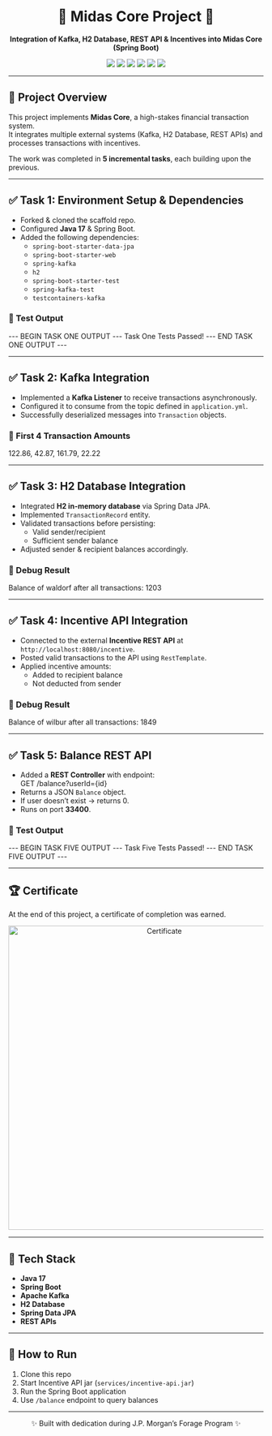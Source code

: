 <h1 align="center">🌟 Midas Core Project 🌟</h1>  

<p align="center">
   <b>Integration of Kafka, H2 Database, REST API & Incentives into Midas Core (Spring Boot)</b>
</p>

<p align="center">
   <!-- Tech Badges -->
   <img src="https://img.shields.io/badge/Java-17-blue?style=for-the-badge&logo=java" />
   <img src="https://img.shields.io/badge/Spring_Boot-3.2.5-brightgreen?style=for-the-badge&logo=springboot" />
   <img src="https://img.shields.io/badge/Apache-Kafka-black?style=for-the-badge&logo=apachekafka" />
   <img src="https://img.shields.io/badge/H2-Database-yellow?style=for-the-badge&logo=databricks" />
   <img src="https://img.shields.io/badge/REST-API-orange?style=for-the-badge&logo=fastapi" />
   <img src="https://img.shields.io/badge/Maven-Build-red?style=for-the-badge&logo=apachemaven" />
</p>

---

## 📖 Project Overview  
This project implements **Midas Core**, a high-stakes financial transaction system.  
It integrates multiple external systems (Kafka, H2 Database, REST APIs) and processes transactions with incentives.  

The work was completed in **5 incremental tasks**, each building upon the previous.  

---

## ✅ Task 1: Environment Setup & Dependencies  
- Forked & cloned the scaffold repo.  
- Configured **Java 17** & Spring Boot.  
- Added the following dependencies:
  - `spring-boot-starter-data-jpa`  
  - `spring-boot-starter-web`  
  - `spring-kafka`  
  - `h2`  
  - `spring-boot-starter-test`  
  - `spring-kafka-test`  
  - `testcontainers-kafka`  

### 🔹 Test Output

--- BEGIN TASK ONE OUTPUT ---
Task One Tests Passed!
--- END TASK ONE OUTPUT ---

---

## ✅ Task 2: Kafka Integration  
- Implemented a **Kafka Listener** to receive transactions asynchronously.  
- Configured it to consume from the topic defined in `application.yml`.  
- Successfully deserialized messages into `Transaction` objects.  

### 🔹 First 4 Transaction Amounts
122.86, 42.87, 161.79, 22.22

---

## ✅ Task 3: H2 Database Integration  
- Integrated **H2 in-memory database** via Spring Data JPA.  
- Implemented `TransactionRecord` entity.  
- Validated transactions before persisting:
  - Valid sender/recipient  
  - Sufficient sender balance  
- Adjusted sender & recipient balances accordingly.  

### 🔹 Debug Result
Balance of waldorf after all transactions: 1203


---

## ✅ Task 4: Incentive API Integration  
- Connected to the external **Incentive REST API** at `http://localhost:8080/incentive`.  
- Posted valid transactions to the API using `RestTemplate`.  
- Applied incentive amounts:
  - Added to recipient balance  
  - Not deducted from sender  

### 🔹 Debug Result
Balance of wilbur after all transactions: 1849

---

## ✅ Task 5: Balance REST API  
- Added a **REST Controller** with endpoint:  
GET /balance?userId={id}
- Returns a JSON `Balance` object.  
- If user doesn’t exist → returns 0.  
- Runs on port **33400**.  

### 🔹 Test Output
--- BEGIN TASK FIVE OUTPUT ---
Task Five Tests Passed!
--- END TASK FIVE OUTPUT ---

---

## 🏆 Certificate  
At the end of this project, a certificate of completion was earned.  

<p align="center">
  <img src="certificate.png" alt="Certificate" width="600"/>
</p>

---

## 🎨 Tech Stack  
- **Java 17**  
- **Spring Boot**  
- **Apache Kafka**  
- **H2 Database**  
- **Spring Data JPA**  
- **REST APIs**  

---

## 🚀 How to Run  
1. Clone this repo  
2. Start Incentive API jar (`services/incentive-api.jar`)  
3. Run the Spring Boot application  
4. Use `/balance` endpoint to query balances  

---

<p align="center">✨ Built with dedication during J.P. Morgan’s Forage Program ✨</p>

